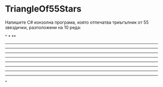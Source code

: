 # TriangleOf55Stars
Напишете C# конзолна програма, която отпечатва триъгълник от 55 звездички, разположени на 10 реда:

"
*
**
***
****
*****
******
*******
********
*********
**********
"
